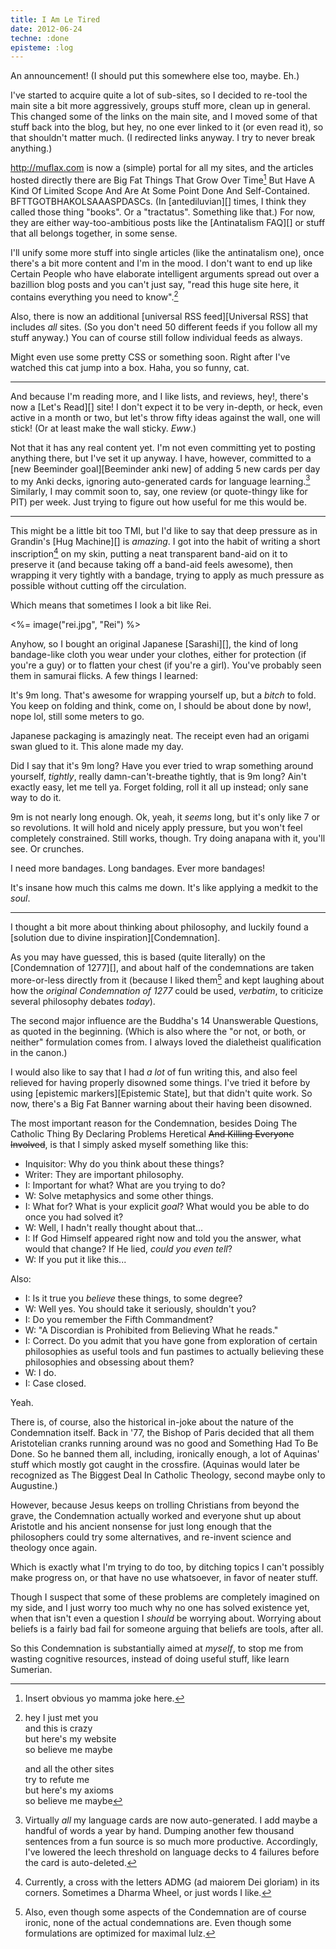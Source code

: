 ```yaml
---
title: I Am Le Tired
date: 2012-06-24
techne: :done
episteme: :log
---
```


An announcement! (I should put this somewhere else too, maybe. Eh.)

I've started to acquire quite a lot of sub-sites, so I decided to re-tool the main site a bit more aggressively, groups stuff more, clean up in general. This changed some of the links on the main site, and I moved some of that stuff back into the blog, but hey, no one ever linked to it (or even read it), so that shouldn't matter much. (I redirected links anyway. I try to never break anything.)

<http://muflax.com> is now a (simple) portal for all my sites, and the articles hosted directly there are Big Fat Things That Grow Over Time[^yo] But Have A Kind Of Limited Scope And Are At Some Point Done And Self-Contained. BFTTGOTBHAKOLSAAASPDASCs. (In [antediluvian][] times, I think they called those thing "books". Or a "tractatus". Something like that.) For now, they are either way-too-ambitious posts like the [Antinatalism FAQ][] or stuff that all belongs together, in some sense.

I'll unify some more stuff into single articles (like the antinatalism one), once there's a bit more content and I'm in the mood. I don't want to end up like Certain People who have elaborate intelligent arguments spread out over a bazillion blog posts and you can't just say, "read this huge site here, it contains everything you need to know".[^meta]

Also, there is now an additional [universal RSS feed][Universal RSS] that includes *all* sites. (So you don't need 50 different feeds if you follow all my stuff anyway.) You can of course still follow individual feeds as always.

[^meta]:
    hey I just met you  
    and this is crazy  
    but here's my website  
    so believe me maybe  

    and all the other sites  
    try to refute me  
    but here's my axioms  
    so believe me maybe  
    
Might even use some pretty CSS or something soon. Right after I've watched this cat jump into a box. Haha, you so funny, cat.

[^yo]: Insert obvious yo mamma joke here.

---

And because I'm reading more, and I like lists, and reviews, hey!, there's now a [Let's Read][] site! I don't expect it to be very in-depth, or heck, even active in a month or two, but let's throw fifty ideas against the wall, one will stick! (Or at least make the wall sticky. *Eww*.)

Not that it has any real content yet. I'm not even committing yet to posting anything there, but I've set it up anyway. I have, however, committed to a [new Beeminder goal][Beeminder anki new] of adding 5 new cards per day to my Anki decks, ignoring auto-generated cards for language learning.[^lang] Similarly, I may commit soon to, say, one review (or quote-thingy like for PIT) per week. Just trying to figure out how useful for me this would be.

[^lang]: Virtually *all* my language cards are now auto-generated. I add maybe a handful of words a year by hand. Dumping another few thousand sentences from a fun source is so much more productive. Accordingly, I've lowered the leech threshold on language decks to 4 failures before the card is auto-deleted.

---

This might be a little bit too TMI, but I'd like to say that deep pressure as in Grandin's [Hug Machine][] is *amazing*. I got into the habit of writing a short inscription[^amdg] on my skin, putting a neat transparent band-aid on it to preserve it (and because taking off a band-aid feels awesome), then wrapping it very tightly with a bandage, trying to apply as much pressure as possible without cutting off the circulation.

[^amdg]: Currently, a cross with the letters ADMG (ad maiorem Dei gloriam) in its corners. Sometimes a Dharma Wheel, or just words I like.

Which means that sometimes I look a bit like Rei.

<%= image("rei.jpg", "Rei") %>

Anyhow, so I bought an original Japanese [Sarashi][], the kind of long bandage-like cloth you wear under your clothes, either for protection (if you're a guy) or to flatten your chest (if you're a girl). You've probably seen them in samurai flicks. A few things I learned:

It's 9m long. That's awesome for wrapping yourself up, but a *bitch* to fold. You keep on folding and think, come on, I should be about done by now!, nope lol, still some meters to go.

Japanese packaging is amazingly neat. The receipt even had an origami swan glued to it. This alone made my day.

Did I say that it's 9m long? Have you ever tried to wrap something around yourself, *tightly*, really damn-can't-breathe tightly, that is 9m long? Ain't exactly easy, let me tell ya. Forget folding, roll it all up instead; only sane way to do it.

9m is not nearly long enough. Ok, yeah, it *seems* long, but it's only like 7 or so revolutions. It will hold and nicely apply pressure, but you won't feel completely constrained. Still works, though. Try doing anapana with it, you'll see. Or crunches.

I need more bandages. Long bandages. Ever more bandages!

It's insane how much this calms me down. It's like applying a medkit to the *soul*.

---

I thought a bit more about thinking about philosophy, and luckily found a [solution due to divine inspiration][Condemnation].

As you may have guessed, this is based (quite literally) on the [Condemnation of 1277][], and about half of the condemnations are taken more-or-less directly from it (because I liked them[^ironic] and kept laughing about how the *original Condemnation of 1277* could be used, *verbatim*, to criticize several philosophy debates *today*).

The second major influence are the Buddha's 14 Unanswerable Questions, as quoted in the beginning. (Which is also where the "or not, or both, or neither" formulation comes from. I always loved the dialetheist qualification in the canon.)

I would also like to say that I had *a lot* of fun writing this, and also feel relieved for having properly disowned some things. I've tried it before by using [epistemic markers][Epistemic State], but that didn't quite work. So now, there's a Big Fat Banner warning about their having been disowned.

[^site]: On this site, at least. I might extend it to other sites as I see fit / whenever I'm reminded of their existence.

[^ironic]: Also, even though some aspects of the Condemnation are of course ironic, none of the actual condemnations are. Even though some formulations are optimized for maximal lulz.

The most important reason for the Condemnation, besides Doing The Catholic Thing By Declaring Problems Heretical <del>And Killing Everyone Involved</del>, is that I simply asked myself something like this:

- Inquisitor: Why do you think about these things?
- Writer: They are important philosophy.
- I: Important for what? What are you trying to do?
- W: Solve metaphysics and some other things.
- I: What for? What is your explicit *goal*? What would you be able to do once you had solved it?
- W: Well, I hadn't really thought about that...
- I: If God Himself appeared right now and told you the answer, what would that change? If He lied, *could you even tell*?
- W: If you put it like this...

Also:

- I: Is it true you *believe* these things, to some degree?
- W: Well yes. You should take it seriously, shouldn't you?
- I: Do you remember the Fifth Commandment?
- W: "A Discordian is Prohibited from Believing What he reads."
- I: Correct. Do you admit that you have gone from exploration of certain philosophies as useful tools and fun pastimes to actually believing these philosophies and obsessing about them?
- W: I do.
- I: Case closed.

Yeah.

There is, of course, also the historical in-joke about the nature of the Condemnation itself. Back in '77, the Bishop of Paris decided that all them Aristotelian cranks running around was no good and Something Had To Be Done. So he banned them all, including, ironically enough, a lot of Aquinas' stuff which mostly got caught in the crossfire. (Aquinas would later be recognized as The Biggest Deal In Catholic Theology, second maybe only to Augustine.) 

However, because Jesus keeps on trolling Christians from beyond the grave, the Condemnation actually worked and everyone shut up about Aristotle and his ancient nonsense for just long enough that the philosophers could try some alternatives, and re-invent science and theology once again.

Which is exactly what I'm trying to do too, by ditching topics I can't possibly make progress on, or that have no use whatsoever, in favor of neater stuff.

Though I suspect that some of these problems are completely imagined on my side, and I just worry too much why no one has solved existence yet, when that isn't even a question I *should* be worrying about. Worrying about beliefs is a fairly bad fail for someone arguing that beliefs are tools, after all.

So this Condemnation is substantially aimed at *myself*, to stop me from wasting cognitive resources, instead of doing useful stuff, like learn Sumerian.
